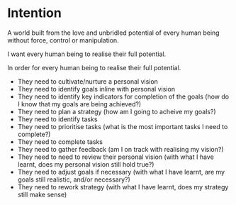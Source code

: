 Intention
=========

A world built from the love and unbridled potential of every human being without force, control or manipulation.

I want every human being to realise their full potential.

In order for every human being to realise their full potential.
* They need to cultivate/nurture a personal vision
* They need to identify goals inline with personal vision
* They need to identify key indicators for completion of the goals (how do I know that my goals are being achieved?)
* They need to plan a strategy (how am I going to acheive my goals?)
* They need to identify tasks
* They need to prioritise tasks (what is the most important tasks I need to complete?)
* They need to complete tasks 
* They need to gather feedback (am I on track with realising my vision?)
* They need to need to review their personal vision (with what I have learnt, does my personal vision still hold true?)
* They need to adjust goals if necessary (with what I have learnt, are my goals still realistic, and/or necessary?)
* They need to rework strategy (with what I have learnt, does my strategy still make sense)